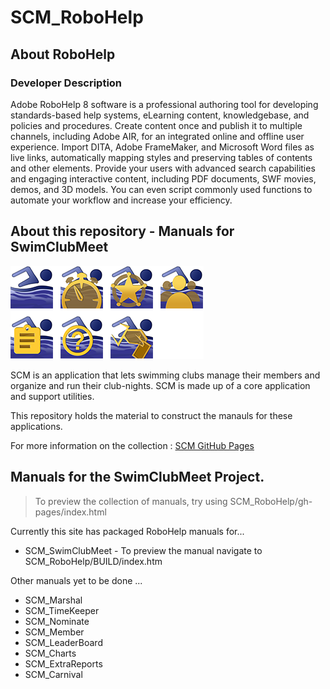 # SCM_RoboHelp

## About RoboHelp

### Developer Description

Adobe RoboHelp 8 software is a professional authoring tool for developing standards-based help systems, eLearning content, knowledgebase, and policies and procedures. Create content once and publish it to multiple channels, including Adobe AIR, for an integrated online and offline user experience. Import DITA, Adobe FrameMaker, and Microsoft Word files as live links, automatically mapping styles and preserving tables of contents and other elements. Provide your users with advanced search capabilities and engaging interactive content, including PDF documents, SWF movies, demos, and 3D models. You can even script commonly used functions to automate your workflow and increase your efficiency.

## About this repository - Manuals for SwimClubMeet

![SCM_ICONS](/PROJECT/contents/assets/images/Interface/SCM_GroupOfIcons.png)

SCM is an application that lets swimming clubs manage their members and organize and run their club-nights. SCM is made up of a core application and support utilities.

This repository holds the material to construct the manauls for these applications.

For more information on the collection : [SCM GitHub Pages](https://artanemus.github.io)

## Manuals for the SwimClubMeet Project.

> To preview the collection of manuals, try using SCM_RoboHelp/gh-pages/index.html

Currently this site has packaged RoboHelp manuals for...

- SCM_SwimClubMeet - To preview the manual navigate to SCM_RoboHelp/BUILD/index.htm


Other manuals yet to be done ...

- SCM_Marshal
- SCM_TimeKeeper
- SCM_Nominate
- SCM_Member
- SCM_LeaderBoard
- SCM_Charts
- SCM_ExtraReports
- SCM_Carnival


